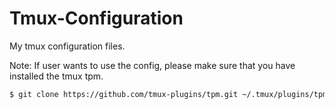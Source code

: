 # Tmux-Configuration
My tmux configuration files.

Note: If user wants to use the config, please make sure that you have installed the tmux tpm.

```bash
$ git clone https://github.com/tmux-plugins/tpm.git ~/.tmux/plugins/tpm
```

